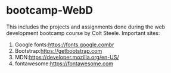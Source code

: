 # bootcamp-WebD
This includes the projects and assignments done during the web development bootcamp course by Colt Steele.
Important sites:
1. Google fonts:https://fonts.google.combr
2. Bootstrap:https://getbootstrap.com
3. MDN:https://developer.mozilla.org/en-US/
4. fontawesome:https://fontawesome.com
